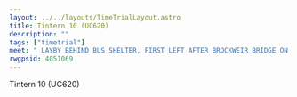 ```yaml
---
layout: ../../layouts/TimeTrialLayout.astro
title: Tintern 10 (UC620)
description: ""
tags: ["timetrial"]
meet: " LAYBY BEHIND BUS SHELTER, FIRST LEFT AFTER BROCKWEIR BRIDGE ON A466 TOWARDS LLANDOGO.  NOTE: START (NEXT TO MEETING POINT) IS DIFFERENT TO FINISH."
rwgpsid: 4051069
---
```


Tintern 10 (UC620)